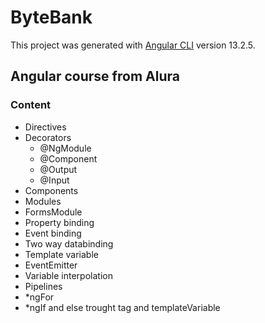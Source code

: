 # ByteBank

This project was generated with [Angular CLI](https://github.com/angular/angular-cli) version 13.2.5.

## Angular course from Alura
### Content
 * Directives
 * Decorators
     * @NgModule
     * @Component
     * @Output
     * @Input
 * Components
 * Modules
 * FormsModule
 * Property binding
 * Event binding
 * Two way databinding
 * Template variable
 * EventEmitter
 * Variable interpolation
 * Pipelines
 * *ngFor
 * *ngIf and else trought <ng-template></ng-template> tag and templateVariable
